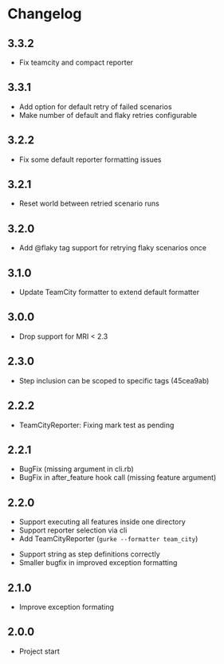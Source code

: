 # Changelog

## 3.3.2

* Fix teamcity and compact reporter

## 3.3.1

* Add option for default retry of failed scenarios
* Make number of default and flaky retries configurable

## 3.2.2

* Fix some default reporter formatting issues

## 3.2.1

* Reset world between retried scenario runs

## 3.2.0

* Add @flaky tag support for retrying flaky scenarios once

## 3.1.0

* Update TeamCity formatter to extend default formatter

## 3.0.0

* Drop support for MRI < 2.3

## 2.3.0

* Step inclusion can be scoped to specific tags (45cea9ab)

## 2.2.2

* TeamCityReporter: Fixing mark test as pending

## 2.2.1

* BugFix (missing argument in cli.rb)
* BugFix in after_feature hook call (missing feature argument)

## 2.2.0

+ Support executing all features inside one directory
+ Support reporter selection via cli
+ Add TeamCityReporter (`gurke --formatter team_city`)
* Support string as step definitions correctly
* Smaller bugfix in improved exception formatting


## 2.1.0

* Improve exception formating

## 2.0.0

* Project start

